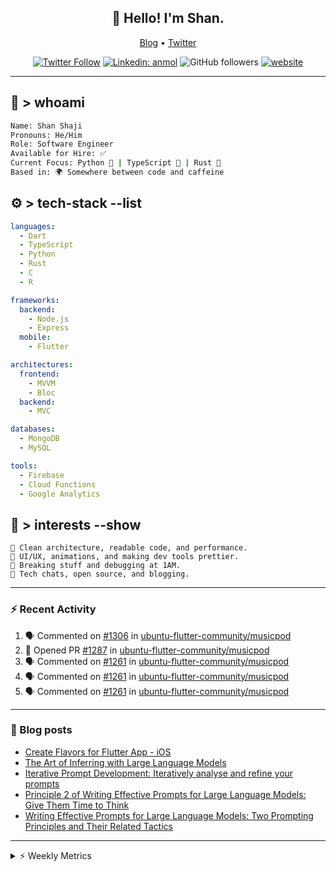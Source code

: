 <h2 align="center">👋 Hello! I'm Shan.</h2>
<p align="center">
  <a href="https://dev.to/shanshaji">Blog</a> •
  <a href="https://twitter.com/intent/follow?screen_name=shan__shaji">Twitter</a>
</p>

<p align="center"><a href="https://twitter.com/intent/follow?screen_name=shan__shaji"><img src="https://img.shields.io/twitter/follow/shan__shaji?style=flat" alt="Twitter Follow"></a>
<a href="https://www.linkedin.com/in/shan-shaji/"><img src="https://img.shields.io/badge/shan-shaji?style=flat-square&amp;logo=Linkedin&amp;logoColor=white&amp;link=https://www.linkedin.com/in/shan-shaji/" alt="Linkedin: anmol"></a>
<img src="https://img.shields.io/github/followers/shan-shaji?label=Follow&amp;style=social" alt="GitHub followers">
<a href="http://shan-shaji.github.io/"><img src="https://img.shields.io/badge/Website-46a2f1.svg?&amp;style=flat-square&amp;logo=Google-Chrome&amp;logoColor=white&amp;link=http://shan-shaji.github.io/" alt="website"></a></p>

<hr>

<!-- README.md -->

## 🧠 > whoami

```bash
Name: Shan Shaji
Pronouns: He/Him
Role: Software Engineer
Available for Hire: ✅
Current Focus: Python 🐍 | TypeScript 🗾 | Rust 🦠
Based in: 🌍 Somewhere between code and caffeine
```



## ⚙️ > tech-stack --list

```yaml
languages:
  - Dart
  - TypeScript
  - Python
  - Rust
  - C
  - R

frameworks:
  backend:
    - Node.js
    - Express
  mobile:
    - Flutter

architectures:
  frontend:
    - MVVM
    - Bloc
  backend:
    - MVC

databases:
  - MongoDB
  - MySQL

tools:
  - Firebase
  - Cloud Functions
  - Google Analytics
```



## 🚀 > interests --show

```
🧠 Clean architecture, readable code, and performance.
🎨 UI/UX, animations, and making dev tools prettier.
🧪 Breaking stuff and debugging at 1AM.
📡 Tech chats, open source, and blogging.
```

---

### ⚡ Recent Activity

<!--START_SECTION:activity-->
1. 🗣 Commented on [#1306](https://github.com/ubuntu-flutter-community/musicpod/issues/1306#issuecomment-2888903786) in [ubuntu-flutter-community/musicpod](https://github.com/ubuntu-flutter-community/musicpod)
2. 💪 Opened PR [#1287](https://github.com/ubuntu-flutter-community/musicpod/pull/1287) in [ubuntu-flutter-community/musicpod](https://github.com/ubuntu-flutter-community/musicpod)
3. 🗣 Commented on [#1261](https://github.com/ubuntu-flutter-community/musicpod/issues/1261#issuecomment-2869163530) in [ubuntu-flutter-community/musicpod](https://github.com/ubuntu-flutter-community/musicpod)
4. 🗣 Commented on [#1261](https://github.com/ubuntu-flutter-community/musicpod/issues/1261#issuecomment-2869162165) in [ubuntu-flutter-community/musicpod](https://github.com/ubuntu-flutter-community/musicpod)
5. 🗣 Commented on [#1261](https://github.com/ubuntu-flutter-community/musicpod/issues/1261#issuecomment-2869158622) in [ubuntu-flutter-community/musicpod](https://github.com/ubuntu-flutter-community/musicpod)
<!--END_SECTION:activity-->

---

### 📕 Blog posts

<!-- BLOG-POST-LIST:START -->
- [Create Flavors for Flutter App - iOS](https://dev.to/shanshaji/create-flavors-for-flutter-app-ios-fnl)
- [The Art of Inferring with Large Language Models](https://dev.to/shanshaji/the-art-of-inferring-with-large-language-models-243m)
- [Iterative Prompt Development: Iteratively analyse and refine your prompts](https://dev.to/shanshaji/iterative-prompt-development-iteratively-analyse-and-refine-your-prompts-3ibl)
- [Principle 2 of Writing Effective Prompts for Large Language Models: Give Them Time to Think](https://dev.to/shanshaji/principle-2-of-writing-effective-prompts-for-large-language-models-give-them-time-to-think-25j3)
- [Writing Effective Prompts for Large Language Models: Two Prompting Principles and Their Related Tactics](https://dev.to/shanshaji/writing-effective-prompts-for-large-language-models-two-prompting-principles-and-their-related-tactics-151a)
<!-- BLOG-POST-LIST:END -->

<hr>
<details>
    <summary>⚡ Weekly Metrics</summary>
    <p>
    
<!--START_SECTION:waka-->
![Code Time](http://img.shields.io/badge/Code%20Time-2%2C935%20hrs%2031%20mins-blue)

![Profile Views](http://img.shields.io/badge/Profile%20Views-2-blue)

**🐱 My GitHub Data** 

> 📦 ? Used in GitHub's Storage 
 > 
> 🏆 149 Contributions in the Year 2025
 > 
> 💼 Opted to Hire
 > 
> 📜 117 Public Repositories 
 > 
> 🔑 0 Private Repositories 
 > 
**I'm an Early 🐤** 

```text
🌞 Morning                8030 commits        █████░░░░░░░░░░░░░░░░░░░░   21.81 % 
🌆 Daytime                14538 commits       ██████████░░░░░░░░░░░░░░░   39.48 % 
🌃 Evening                12999 commits       █████████░░░░░░░░░░░░░░░░   35.30 % 
🌙 Night                  1255 commits        █░░░░░░░░░░░░░░░░░░░░░░░░   03.41 % 
```
📅 **I'm Most Productive on Thursday** 

```text
Monday                   4779 commits        ███░░░░░░░░░░░░░░░░░░░░░░   12.98 % 
Tuesday                  5773 commits        ████░░░░░░░░░░░░░░░░░░░░░   15.68 % 
Wednesday                5471 commits        ████░░░░░░░░░░░░░░░░░░░░░   14.86 % 
Thursday                 8260 commits        ██████░░░░░░░░░░░░░░░░░░░   22.43 % 
Friday                   5328 commits        ████░░░░░░░░░░░░░░░░░░░░░   14.47 % 
Saturday                 3154 commits        ██░░░░░░░░░░░░░░░░░░░░░░░   08.57 % 
Sunday                   4057 commits        ███░░░░░░░░░░░░░░░░░░░░░░   11.02 % 
```


📊 **This Week I Spent My Time On** 

```text
🕑︎ Time Zone: Europe/Vienna

💬 Programming Languages: 
Dart                     4 hrs 23 mins       ███████████████████████░░   93.93 % 
YAML                     10 mins             █░░░░░░░░░░░░░░░░░░░░░░░░   03.81 % 
Rust                     3 mins              ░░░░░░░░░░░░░░░░░░░░░░░░░   01.29 % 
Text                     2 mins              ░░░░░░░░░░░░░░░░░░░░░░░░░   00.95 % 
ObjectiveC               0 secs              ░░░░░░░░░░░░░░░░░░░░░░░░░   00.02 % 

🔥 Editors: 
Android Studio           4 hrs 37 mins       █████████████████████████   98.71 % 
VS Code                  3 mins              ░░░░░░░░░░░░░░░░░░░░░░░░░   01.29 % 

🐱‍💻 Projects: 
mobile-b                 3 hrs 16 mins       █████████████████░░░░░░░░   69.94 % 
musicpod                 1 hr 14 mins        ███████░░░░░░░░░░░░░░░░░░   26.65 % 
teach_me_rust            3 mins              ░░░░░░░░░░░░░░░░░░░░░░░░░   01.29 % 
3.24.0                   3 mins              ░░░░░░░░░░░░░░░░░░░░░░░░░   01.18 % 
3.29.2                   2 mins              ░░░░░░░░░░░░░░░░░░░░░░░░░   00.93 % 

💻 Operating System: 
Mac                      4 hrs 40 mins       █████████████████████████   100.00 % 
```

**I Mostly Code in Dart** 

```text
Dart                     40 repos            █████████░░░░░░░░░░░░░░░░   35.71 % 
HTML                     15 repos            ███░░░░░░░░░░░░░░░░░░░░░░   13.39 % 
TypeScript               9 repos             ██░░░░░░░░░░░░░░░░░░░░░░░   08.04 % 
Python                   6 repos             █░░░░░░░░░░░░░░░░░░░░░░░░   05.36 % 
TeX                      1 repo              ░░░░░░░░░░░░░░░░░░░░░░░░░   00.89 % 
```




 Last Updated on 24/05/2025 18:52:13 UTC
<!--END_SECTION:waka-->

</p>
 </details>
